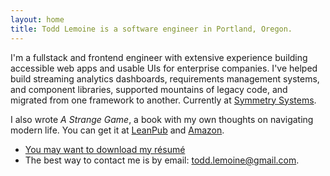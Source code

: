 ```yaml
---
layout: home
title: Todd Lemoine is a software engineer in Portland, Oregon.
---
```


I'm a fullstack and frontend engineer with extensive experience building accessible web apps and usable UIs for enterprise companies. I've helped build streaming analytics dashboards, requirements management systems, and component libraries, supported mountains of legacy code, and migrated from one framework to another. Currently at [Symmetry Systems](https://symmetry-systems.com).

I also wrote _A Strange Game_, a book with my own thoughts on navigating modern life. You can get it at [LeanPub](https://leanpub.com/astrangegame) and [Amazon](https://www.amazon.com/Strange-Game-Preparation-rest-your-ebook/dp/B01CIEET5W).

-   [You may want to download my résumé](/assets/todd_lemoine_resume.pdf)
-   The best way to contact me is by email: [todd.lemoine@gmail.com](mailto:todd.lemoine@gmail.com).
